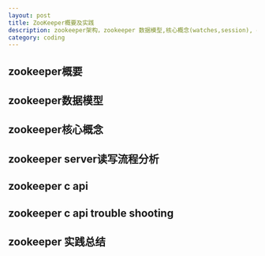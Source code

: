 ```yaml
---
layout: post
title: ZooKeeper概要及实践
description: zookeeper架构，zookeeper 数据模型,核心概念(watches,session), get/create/set等核心接口读写流程分析，zookeepr c api 使用及Trouble Shooting,最佳实践经验等
category: coding
---
```


## zookeeper概要


## zookeeper数据模型


## zookeeper核心概念


## zookeeper server读写流程分析


## zookeeper c api


## zookeeper c api trouble shooting


## zookeeper 实践总结